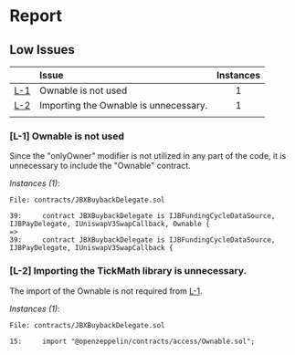 # Report

## Low Issues


| |Issue|Instances|
|-|:-|:-:|
| [L-1](#L-1) | Ownable is not used | 1 |
| [L-2](#L-2) | Importing the Ownable is unnecessary. | 1 |
| | 

### <a name="L-1"></a>[L-1] Ownable is not used
Since the "onlyOwner" modifier is not utilized in any part of the code, it is unnecessary to include the "Ownable" contract.

*Instances (1)*:
```solidity
File: contracts/JBXBuybackDelegate.sol

39:     contract JBXBuybackDelegate is IJBFundingCycleDataSource, IJBPayDelegate, IUniswapV3SwapCallback, Ownable {
=>
39:     contract JBXBuybackDelegate is IJBFundingCycleDataSource, IJBPayDelegate, IUniswapV3SwapCallback {
```


### <a name="L-2"></a>[L-2] Importing the TickMath library is unnecessary.
The import of the Ownable is not required from [L-1](#L-1).

*Instances (1)*:
```solidity
File: contracts/JBXBuybackDelegate.sol

15:     import "@openzeppelin/contracts/access/Ownable.sol";
```

